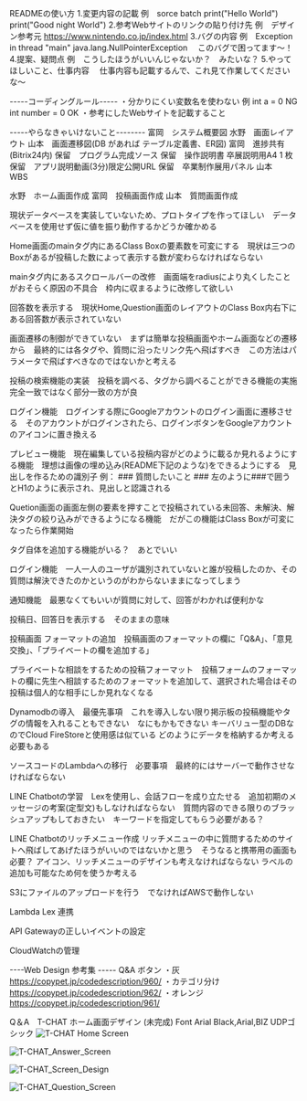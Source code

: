 READMEの使い方
1.変更内容の記載
例　sorce                       batch
        print("Hello World")        print("Good night World")
2.参考Webサイトのリンクの貼り付け先
例　デザイン参考元 https://www.nintendo.co.jp/index.html
3.バグの内容
例　Exception in thread "main" java.lang.NullPointerException 　このバグで困ってます～！
4.提案、疑問点
例　こうしたほうがいいんじゃないか？　みたいな？
5.やってほしいこと、仕事内容
　仕事内容も記載するんで、これ見て作業してくださいな～

-----コーディングルール-----
・分かりにくい変数名を使わない
例 int a = 0 NG　int number = 0 OK
・参考にしたWebサイトを記載すること

-----やらなきゃいけないこと--------
富岡　システム概要図
水野　画面レイアウト
山本　画面遷移図(DB があれば テーブル定義書、ER図)
富岡　進捗共有(Bitrix24内)
保留　プログラム完成ソース
保留　操作説明書 卒展説明用A4 1 枚
保留　アプリ説明動画(3分)限定公開URL
保留　卒業制作展用パネル
山本　WBS

水野　ホーム画面作成
富岡　投稿画面作成
山本　質問画面作成

現状データベースを実装していないため、プロトタイプを作ってほしい　データベースを使用せず仮に値を振り動作するかどうか確かめる

Home画面のmainタグ内にあるClass Boxの要素数を可変にする　現状は三つのBoxがあるが投稿した数によって表示する数が変わらなければならない

mainタグ内にあるスクロールバーの改修　画面端をradiusにより丸くしたことがおそらく原因の不具合　枠内に収まるように改修して欲しい

回答数を表示する　現状Home,Question画面のレイアウトのClass Box内右下にある回答数が表示されていない

画面遷移の制御ができていない　まずは簡単な投稿画面やホーム画面などの遷移から　最終的には各タグや、質問に沿ったリンク先へ飛ばすべき　この方法はパラメータで飛ばすべきなのではないかと考える

投稿の検索機能の実装　投稿を調べる、タグから調べることができる機能の実施　完全一致ではなく部分一致の方が良

ログイン機能　ログインする際にGoogleアカウントのログイン画面に遷移させる　そのアカウントがログインされたら、ログインボタンをGoogleアカウントのアイコンに置き換える

プレビュー機能　現在編集している投稿内容がどのように載るか見れるようにする機能　理想は画像の埋め込み(README下記のような)をできるようにする　見出しを作るための識別子 例： ### 質問したいこと ### 左のように###で囲うとH1のように表示され、見出しと認識される

Quetion画面の画面左側の要素を押すことで投稿されている未回答、未解決、解決タグの絞り込みができるようになる機能　だがこの機能はClass Boxが可変になったら作業開始

タグ自体を追加する機能がいる？　あとでいい

ログイン機能　一人一人のユーザが識別されていないと誰が投稿したのか、その質問は解決できたのかというのがわからないままになってしまう

通知機能　最悪なくてもいいが質問に対して、回答がわかれば便利かな

投稿日、回答日を表示する　そのままの意味

投稿画面 フォーマットの追加　投稿画面のフォーマットの欄に「Q&A」、「意見交換」、「プライベートの欄を追加する」

プライベートな相談をするための投稿フォーマット　投稿フォームのフォーマットの欄に先生へ相談するためのフォーマットを追加して、選択された場合はその投稿は個人的な相手にしか見れなくなる

Dynamodbの導入　最優先事項　これを導入しない限り掲示板の投稿機能やタグの情報を入れることもできない　なにもかもできない
キーバリュー型のDBなのでCloud FireStoreと使用感は似ている
どのようにデータを格納するか考える必要もある

ソースコードのLambdaへの移行　必要事項　最終的にはサーバーで動作させなければならない

LINE Chatbotの学習　Lexを使用し、会話フローを成り立たせる　追加初期のメッセージの考案(定型文)もしなければならない　質問内容のできる限りのブラッシュアップもしておきたい　キーワードを指定してもらう必要がある？

LINE Chatbotのリッチメニュー作成
リッチメニューの中に質問するためのサイトへ飛ばしてあげたほうがいいのではないかと思う　そうなると携帯用の画面も必要？
アイコン、リッチメニューのデザインも考えなければならない
ラベルの追加も可能なため何を使うか考える　

S3にファイルのアップロードを行う　でなければAWSで動作しない

Lambda Lex 連携

API Gatewayの正しいイベントの設定

CloudWatchの管理


----Web Design 参考集 -----
Q&A ボタン
・灰
https://copypet.jp/codedescription/960/
・カテゴリ分け
https://copypet.jp/codedescription/962/
・オレンジ
https://copypet.jp/codedescription/961/

Q＆A　T-CHAT ホーム画面デザイン (未完成)
Font Arial Black,Arial,BIZ UDPゴシック
![T-CHAT Home Screen](https://github.com/MizunoRoid/T-CHAT/assets/118154286/c366e71d-9630-4b03-8ad5-565c71652edd)

![T-CHAT_Answer_Screen](https://github.com/MizunoRoid/T-CHAT/assets/118154286/6b5414a9-c795-4113-bbf0-d3bebee0813b)

![T-CHAT_Screen_Design](https://github.com/MizunoRoid/T-CHAT/assets/118154286/1c009915-5a46-4bb9-a130-b4b56d051e36)

![T-CHAT_Question_Screen](https://github.com/MizunoRoid/T-CHAT/assets/118154286/2a80f00d-9e46-40eb-accf-da0a337f21dc)

